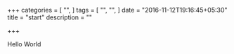 +++
categories = [
  "",
]
tags = [
  "",
  "",
]
date = "2016-11-12T19:16:45+05:30"
title = "start"
description = ""

+++

Hello World
